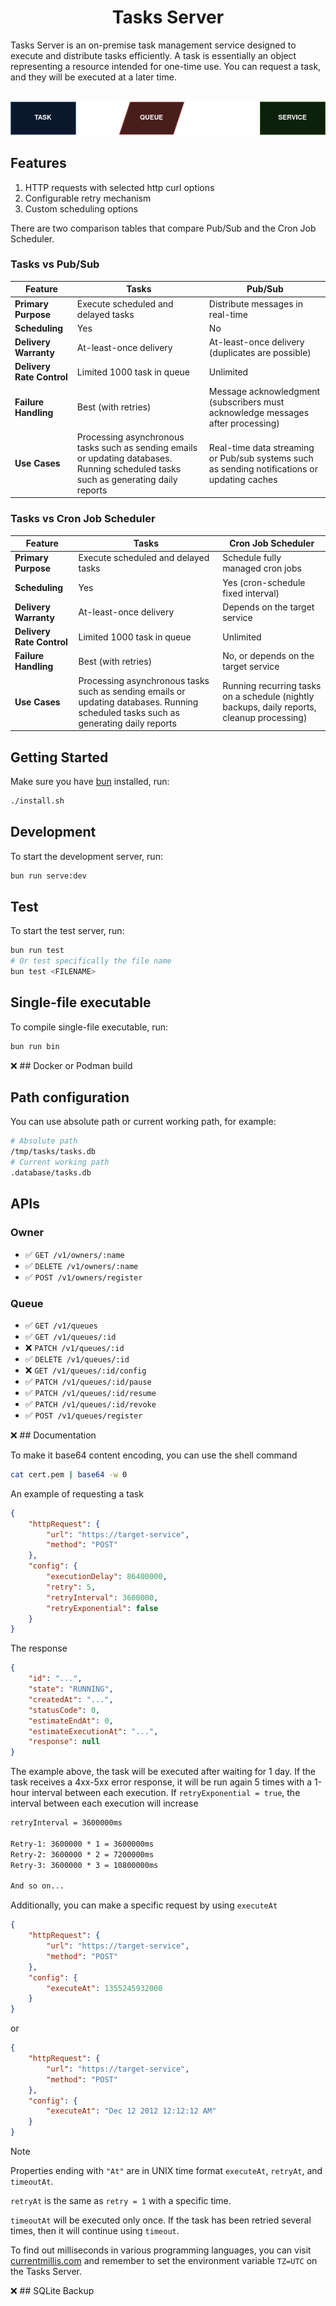 <div align="center">
    <h1>
        <b>Tasks Server</b>
    </h1>
</div>

Tasks Server is an on-premise task management service designed to execute and distribute tasks efficiently. A task is essentially an object representing a resource intended for one-time use. You can request a task, and they will be executed at a later time.

<br>

<div align="center">
	<img src="./diagram.png" alt="Diagram Tasks Server">
</div>

## Features
1. HTTP requests with selected http curl options
2. Configurable retry mechanism
3. Custom scheduling options

There are two comparison tables that compare Pub/Sub and the Cron Job Scheduler.

### Tasks vs Pub/Sub

| **Feature** | **Tasks** | **Pub/Sub** |
|---|---|---|
| **Primary Purpose** | Execute scheduled and delayed tasks | Distribute messages in real-time |
| **Scheduling** | Yes | No |
| **Delivery Warranty** | At-least-once delivery | At-least-once delivery (duplicates are possible) |
| **Delivery Rate Control** | Limited 1000 task in queue | Unlimited |
| **Failure Handling** | Best (with retries) | Message acknowledgment (subscribers must acknowledge messages after processing) |
| **Use Cases** | Processing asynchronous tasks such as sending emails or updating databases. Running scheduled tasks such as generating daily reports | Real-time data streaming or Pub/sub systems such as sending notifications or updating caches |

### Tasks vs Cron Job Scheduler

| **Feature** | **Tasks** | **Cron Job Scheduler** |
|---|---|---|
| **Primary Purpose** | Execute scheduled and delayed tasks | Schedule fully managed cron jobs |
| **Scheduling** | Yes | Yes (cron-schedule fixed interval) |
| **Delivery Warranty** | At-least-once delivery | Depends on the target service |
| **Delivery Rate Control** | Limited 1000 task in queue | Unlimited |
| **Failure Handling** | Best (with retries) | No, or depends on the target service |
| **Use Cases** | Processing asynchronous tasks such as sending emails or updating databases. Running scheduled tasks such as generating daily reports | Running recurring tasks on a schedule (nightly backups, daily reports, cleanup processing) |

## Getting Started
Make sure you have [bun](https://bun.sh/docs/installation) installed, run:
```sh
./install.sh
```

## Development
To start the development server, run:
```sh
bun run serve:dev
```

## Test
To start the test server, run:
```sh
bun run test
# Or test specifically the file name
bun test <FILENAME>
```

## Single-file executable
To compile single-file executable, run:
```sh
bun run bin
```

❌ ## Docker or Podman build

## Path configuration
You can use absolute path or current working path, for example:
```sh
# Absolute path
/tmp/tasks/tasks.db
# Current working path
.database/tasks.db
```

## APIs
### Owner
- ✅ `GET /v1/owners/:name`
- ✅ `DELETE /v1/owners/:name`
- ✅ `POST /v1/owners/register`

### Queue
- ✅ `GET /v1/queues`
- ✅ `GET /v1/queues/:id`
- ❌ `PATCH /v1/queues/:id`
- ✅ `DELETE /v1/queues/:id`
- ❌ `GET /v1/queues/:id/config`
- ✅ `PATCH /v1/queues/:id/pause`
- ✅ `PATCH /v1/queues/:id/resume`
- ✅ `PATCH /v1/queues/:id/revoke`
- ✅ `POST /v1/queues/register`

❌ ## Documentation

To make it base64 content encoding, you can use the shell command
```sh
cat cert.pem | base64 -w 0
```
An example of requesting a task
```json
{
    "httpRequest": {
        "url": "https://target-service",
        "method": "POST"
    },
    "config": {
        "executionDelay": 86400000,
        "retry": 5,
        "retryInterval": 3600000,
        "retryExponential": false
    }
}
```
The response
```json
{
    "id": "...",
    "state": "RUNNING",
    "createdAt": "...",
    "statusCode": 0,
    "estimateEndAt": 0,
    "estimateExecutionAt": "...",
    "response": null
}
```

The example above, the task will be executed after waiting for 1 day. If the task receives a 4xx-5xx error response, it will be run again 5 times with a 1-hour interval between each execution. If `retryExponential = true`, the interval between each execution will increase

```txt
retryInterval = 3600000ms

Retry-1: 3600000 * 1 = 3600000ms
Retry-2: 3600000 * 2 = 7200000ms
Retry-3: 3600000 * 3 = 10800000ms

And so on...
```
Additionally, you can make a specific request by using `executeAt`
```json
{
    "httpRequest": {
        "url": "https://target-service",
        "method": "POST"
    },
    "config": {
        "executeAt": 1355245932000
    }
}
```
or
```json
{
    "httpRequest": {
        "url": "https://target-service",
        "method": "POST"
    },
    "config": {
        "executeAt": "Dec 12 2012 12:12:12 AM"
    }
}
```
> [!NOTE]
>
> Properties ending with `"At"` are in UNIX time format `executeAt`, `retryAt`, and `timeoutAt`.
> 
> `retryAt` is the same as `retry = 1` with a specific time.
> 
> `timeoutAt` will be executed only once. If the task has been retried several times, then it will continue using `timeout`.

To find out milliseconds in various programming languages, you can visit [currentmillis.com](https://currentmillis.com) and remember to set the environment variable `TZ=UTC` on the Tasks Server.

❌ ## SQLite Backup